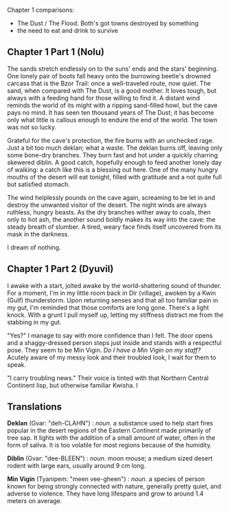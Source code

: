
Chapter 1 comparisons:
- The Dust / The Flood. Both's got towns destroyed by something
- the need to eat and drink to survive
## Chapter 1 Part 1 (Nolu)

The sands stretch endlessly on to the suns' ends and the stars' beginning. One lonely pair of boots fall heavy onto the burrowing beetle's drowned carcass that is the Bzor Trail: once a well-traveled route, now quiet. The sand, when compared with The Dust, is a good mother. It loves tough, but always with a feeding hand for those willing to find it. A distant wind reminds the world of its might with a ripping sand-filled howl, but the cave pays no mind. It has seen ten thousand years of The Dust; it has become only what little is callous enough to endure the end of the world. The town was not so lucky.

Grateful for the cave's protection, the fire burns with an unchecked rage. Just a bit too much deklan; what a waste. The deklan burns off, leaving only some bone-dry branches. They burn fast and hot under a quickly charring skewered diblin. A good catch, hopefully enough to feed another lonely day of walking: a catch like this is a blessing out here. One of the many hungry mouths of the desert will eat tonight, filled with gratitude and a not quite full but satisfied stomach.

The wind helplessly pounds on the cave again, screaming to be let in and destroy the unwanted visitor of the desert. The night winds are always ruthless, hungry beasts. As the dry branches wither away to coals, then only to hot ash, the another sound boldly makes its way into the cave: the steady breath of slumber. A tired, weary face finds itself uncovered from its mask in the darkness.

I dream of nothing.

## Chapter 1 Part 2 (Dyuvil)

I awake with a start, jolted awake by the world-shattering sound of thunder. For a moment, I'm in my little room back in Dir (village), awoken by a Kwin (Gulf) thunderstorm. Upon returning senses and that all too familiar pain in my gut, I'm reminded that those comforts are long gone. There's a light knock. With a grunt I pull myself up, letting my stiffness distract me from the stabbing in my gut.

"Yes?" I manage to say with more confidence than I felt. The door opens and a shaggy-dressed person steps just inside and stands with a respectful pose. They seem to be Min Vigin. *Do I have a Min Vigin on my staff?* Acutely aware of my messy look and their troubled look, I wait for them to speak.

"I carry troubling news." Their voice is tinted with that Northern Central Continent lisp, but otherwise familiar Kwisha. I 



## Translations

**Deklan** (Gvar: "deh-CLAHN") : *noun.* a substance used to help start fires popular in the desert regions of the Eastern Continent made primarily of tree sap. It lights with the addition of a small amount of water, often in the form of saliva. It is too volatile for most regions because of the humidity.

**Diblin** (Gvar: "dee-BLEEN") : *noun.* moon mouse; a medium sized desert rodent with large ears, usually around 9 cm long.

**Min Vigin** (Tyanipem: "meen vee-gheen") : *noun.* a species of person known for being strongly connected with nature, generally pretty quiet, and adverse to violence. They have long lifespans and grow to around 1.4 meters on average.